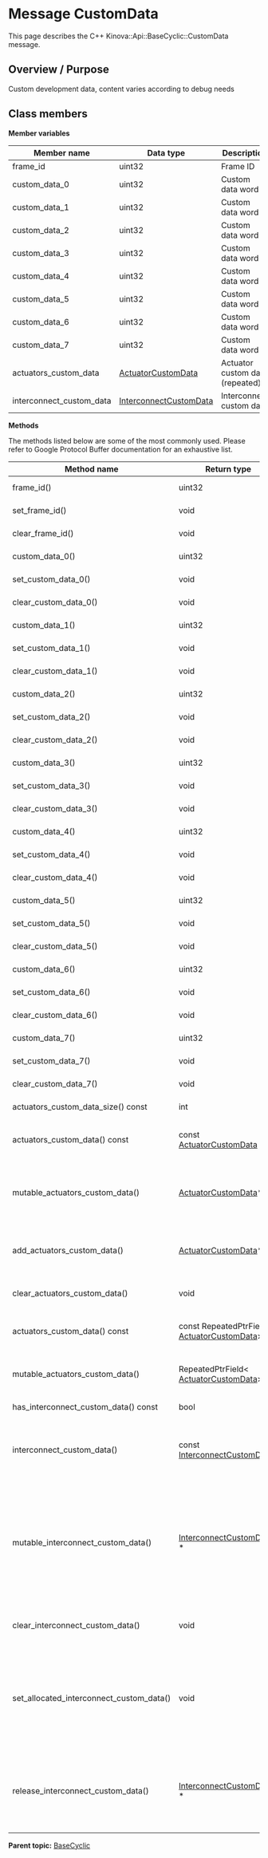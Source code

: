 # Message CustomData

This page describes the C++ Kinova::Api::BaseCyclic::CustomData message.

## Overview / Purpose

Custom development data, content varies according to debug needs

## Class members

 **Member variables** 

|Member name|Data type|Description|
|-----------|---------|-----------|
|frame\_id|uint32|Frame ID|
|custom\_data\_0|uint32|Custom data word 0|
|custom\_data\_1|uint32|Custom data word 1|
|custom\_data\_2|uint32|Custom data word 2|
|custom\_data\_3|uint32|Custom data word 3|
|custom\_data\_4|uint32|Custom data word 4|
|custom\_data\_5|uint32|Custom data word 5|
|custom\_data\_6|uint32|Custom data word 6|
|custom\_data\_7|uint32|Custom data word 7|
|actuators\_custom\_data| [ActuatorCustomData](msg_BaseCyclic_ActuatorCustomData.md#)|Actuator custom data \(repeated\)|
|interconnect\_custom\_data| [InterconnectCustomData](msg_BaseCyclic_InterconnectCustomData.md#)|Interconnect custom data|

 **Methods** 

The methods listed below are some of the most commonly used. Please refer to Google Protocol Buffer documentation for an exhaustive list.

|Method name|Return type|Input type|Description|
|-----------|-----------|----------|-----------|
|frame\_id\(\)|uint32|void|Returns the current value of frame\_id. If the frame\_id is not set, returns 0.|
|set\_frame\_id\(\)|void|uint32|Sets the value of frame\_id. After calling this, frame\_id\(\) will return value.|
|clear\_frame\_id\(\)|void|void|Clears the value of frame\_id. After calling this, frame\_id\(\) will return 0.|
|custom\_data\_0\(\)|uint32|void|Returns the current value of custom\_data\_0. If the custom\_data\_0 is not set, returns 0.|
|set\_custom\_data\_0\(\)|void|uint32|Sets the value of custom\_data\_0. After calling this, custom\_data\_0\(\) will return value.|
|clear\_custom\_data\_0\(\)|void|void|Clears the value of custom\_data\_0. After calling this, custom\_data\_0\(\) will return 0.|
|custom\_data\_1\(\)|uint32|void|Returns the current value of custom\_data\_1. If the custom\_data\_1 is not set, returns 0.|
|set\_custom\_data\_1\(\)|void|uint32|Sets the value of custom\_data\_1. After calling this, custom\_data\_1\(\) will return value.|
|clear\_custom\_data\_1\(\)|void|void|Clears the value of custom\_data\_1. After calling this, custom\_data\_1\(\) will return 0.|
|custom\_data\_2\(\)|uint32|void|Returns the current value of custom\_data\_2. If the custom\_data\_2 is not set, returns 0.|
|set\_custom\_data\_2\(\)|void|uint32|Sets the value of custom\_data\_2. After calling this, custom\_data\_2\(\) will return value.|
|clear\_custom\_data\_2\(\)|void|void|Clears the value of custom\_data\_2. After calling this, custom\_data\_2\(\) will return 0.|
|custom\_data\_3\(\)|uint32|void|Returns the current value of custom\_data\_3. If the custom\_data\_3 is not set, returns 0.|
|set\_custom\_data\_3\(\)|void|uint32|Sets the value of custom\_data\_3. After calling this, custom\_data\_3\(\) will return value.|
|clear\_custom\_data\_3\(\)|void|void|Clears the value of custom\_data\_3. After calling this, custom\_data\_3\(\) will return 0.|
|custom\_data\_4\(\)|uint32|void|Returns the current value of custom\_data\_4. If the custom\_data\_4 is not set, returns 0.|
|set\_custom\_data\_4\(\)|void|uint32|Sets the value of custom\_data\_4. After calling this, custom\_data\_4\(\) will return value.|
|clear\_custom\_data\_4\(\)|void|void|Clears the value of custom\_data\_4. After calling this, custom\_data\_4\(\) will return 0.|
|custom\_data\_5\(\)|uint32|void|Returns the current value of custom\_data\_5. If the custom\_data\_5 is not set, returns 0.|
|set\_custom\_data\_5\(\)|void|uint32|Sets the value of custom\_data\_5. After calling this, custom\_data\_5\(\) will return value.|
|clear\_custom\_data\_5\(\)|void|void|Clears the value of custom\_data\_5. After calling this, custom\_data\_5\(\) will return 0.|
|custom\_data\_6\(\)|uint32|void|Returns the current value of custom\_data\_6. If the custom\_data\_6 is not set, returns 0.|
|set\_custom\_data\_6\(\)|void|uint32|Sets the value of custom\_data\_6. After calling this, custom\_data\_6\(\) will return value.|
|clear\_custom\_data\_6\(\)|void|void|Clears the value of custom\_data\_6. After calling this, custom\_data\_6\(\) will return 0.|
|custom\_data\_7\(\)|uint32|void|Returns the current value of custom\_data\_7. If the custom\_data\_7 is not set, returns 0.|
|set\_custom\_data\_7\(\)|void|uint32|Sets the value of custom\_data\_7. After calling this, custom\_data\_7\(\) will return value.|
|clear\_custom\_data\_7\(\)|void|void|Clears the value of custom\_data\_7. After calling this, custom\_data\_7\(\) will return 0.|
|actuators\_custom\_data\_size\(\) const|int|void|Returns the number of elements currently in the field.|
|actuators\_custom\_data\(\) const|const [ActuatorCustomData](msg_BaseCyclic_ActuatorCustomData.md#)|int index|Returns the element at the given zero-based index. Calling this method with index outside of \[0, actuators\_custom\_data\_size\(\)\) yields undefined behavior.|
|mutable\_actuators\_custom\_data\(\)| [ActuatorCustomData](msg_BaseCyclic_ActuatorCustomData.md#)\*|int index|Returns a pointer to the mutable [ActuatorCustomData](msg_BaseCyclic_ActuatorCustomData.md#) object that stores the value of the element at the given zero-based index. Calling this method with index outside of \[0, actuators\_custom\_data\_size\(\)\) yields undefined behavior.|
|add\_actuators\_custom\_data\(\)| [ActuatorCustomData](msg_BaseCyclic_ActuatorCustomData.md#)\*|void|Adds a new element and returns a pointer to it. The returned [ActuatorCustomData](msg_BaseCyclic_ActuatorCustomData.md#) is mutable and will have none of its fields set \(i.e. it will be identical to a newly-allocated [ActuatorCustomData](msg_BaseCyclic_ActuatorCustomData.md#)\).|
|clear\_actuators\_custom\_data\(\)|void|void|Removes all elements from the field. After calling this, actuators\_custom\_data\_size\(\) will return zero.|
|actuators\_custom\_data\(\) const|const RepeatedPtrField< [ActuatorCustomData](msg_BaseCyclic_ActuatorCustomData.md#)\>&|void|Returns the underlying RepeatedPtrField that stores the field's elements. This container class provides STL-like iterators and other methods.|
|mutable\_actuators\_custom\_data\(\)|RepeatedPtrField< [ActuatorCustomData](msg_BaseCyclic_ActuatorCustomData.md#)\>\*|void|Returns a pointer to the underlying mutable RepeatedPtrField that stores the field's elements. This container class provides STL-like iterators and other methods.|
|has\_interconnect\_custom\_data\(\) const|bool|void|Returns true if interconnect\_custom\_data is set.|
|interconnect\_custom\_data\(\)|const [InterconnectCustomData](msg_BaseCyclic_InterconnectCustomData.md#)&|void|Returns the current value of interconnect\_custom\_data. If interconnect\_custom\_data is not set, returns a [InterconnectCustomData](msg_BaseCyclic_InterconnectCustomData.md#) with none of its fields set \(possibly interconnect\_custom\_data::default\_instance\(\)\).|
|mutable\_interconnect\_custom\_data\(\)| [InterconnectCustomData](msg_BaseCyclic_InterconnectCustomData.md#) \*|void|Returns a pointer to the mutable [InterconnectCustomData](msg_BaseCyclic_InterconnectCustomData.md#) object that stores the field's value. If the field was not set prior to the call, then the returned [InterconnectCustomData](msg_BaseCyclic_InterconnectCustomData.md#) will have none of its fields set \(i.e. it will be identical to a newly-allocated [InterconnectCustomData](msg_BaseCyclic_InterconnectCustomData.md#)\). After calling this, has\_interconnect\_custom\_data\(\) will return true and interconnect\_custom\_data\(\) will return a reference to the same instance of [InterconnectCustomData](msg_BaseCyclic_InterconnectCustomData.md#).|
|clear\_interconnect\_custom\_data\(\)|void|void|Clears the value of the field. After calling this, has\_interconnect\_custom\_data\(\) will return false and interconnect\_custom\_data\(\) will return the default value.|
|set\_allocated\_interconnect\_custom\_data\(\)|void| [InterconnectCustomData](msg_BaseCyclic_InterconnectCustomData.md#) \*|Sets the [InterconnectCustomData](msg_BaseCyclic_InterconnectCustomData.md#) object to the field and frees the previous field value if it exists. If the [InterconnectCustomData](msg_BaseCyclic_InterconnectCustomData.md#) pointer is not NULL, the message takes ownership of the allocated [InterconnectCustomData](msg_BaseCyclic_InterconnectCustomData.md#) object and has\_ [InterconnectCustomData](msg_BaseCyclic_InterconnectCustomData.md#)\(\) will return true. Otherwise, if the interconnect\_custom\_data is NULL, the behavior is the same as calling clear\_interconnect\_custom\_data\(\).|
|release\_interconnect\_custom\_data\(\)| [InterconnectCustomData](msg_BaseCyclic_InterconnectCustomData.md#) \*|void|Releases the ownership of the field and returns the pointer of the [InterconnectCustomData](msg_BaseCyclic_InterconnectCustomData.md#) object. After calling this, caller takes the ownership of the allocated [InterconnectCustomData](msg_BaseCyclic_InterconnectCustomData.md#) object, has\_interconnect\_custom\_data\(\) will return false, and interconnect\_custom\_data\(\) will return the default value.|

**Parent topic:** [BaseCyclic](../references/summary_BaseCyclic.md)

